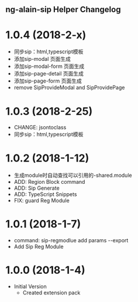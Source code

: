 ## ng-alain-sip Helper Changelog

# 1.0.4 (2018-2-x)

* 同步sip：html,typescript模板
* 添加sip-modal 页面生成
* 添加sip-modal-form 页面生成
* 添加sip-page-detail 页面生成
* 添加sip-page-form 页面生成
* remove SipProvideModal and SipProvidePage

# 1.0.3 (2018-2-25)

* CHANGE: jsontoclass
* 同步sip：html,typescript模板

# 1.0.2 (2018-1-12)

* 生成module时自动查找可以引用的-shared.module
* ADD: Region Block command
* ADD: Sip Generate
* ADD: TypeScript Snippets
* FIX: guard Reg Module

# 1.0.1 (2018-1-7)

* command: sip-regmodlue add params --export
* Add Sip Reg Module

# 1.0.0 (2018-1-4)

* Initial Version
  * Created extension pack
